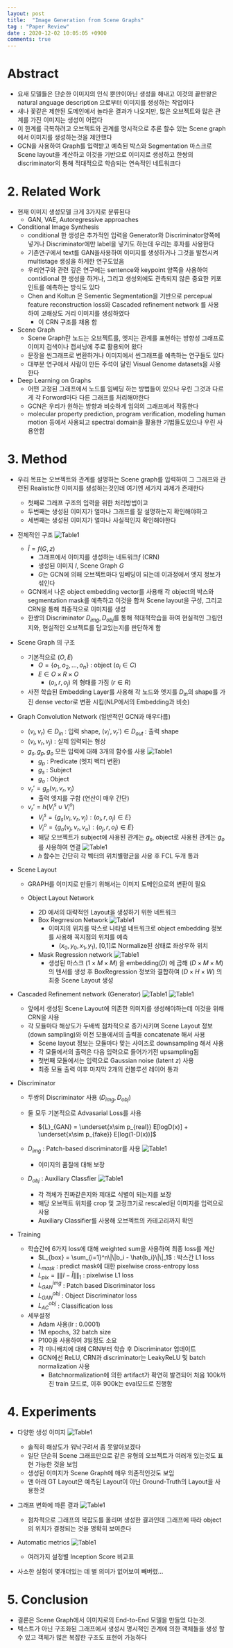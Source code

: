 ```yaml
---
layout: post
title:  "Image Generation from Scene Graphs"
tag : "Paper Review"
date : 2020-12-02 10:05:05 +0900
comments: true
---
```




# Abstract
- 요새 모델들은 단순한 이미지의 인식 뿐만이아닌 생성을 해내고 이것의 끝판왕은 natural anguage description 으로부터 이미지를 생성하는 작업이다
- 새나 꽃같은 제한된 도메인에서 놀라운 결과가 나오지만, 많은 오브젝트와 많은 관계를 가진 이미지는 생성이 어렵다
- 이 한계를 극복하려고 오브젝트와 관계를 명시적으로 추론 할수 있는 Scene graph에서 이미지를 생성하는것을 제안했다
- GCN을 사용하여 Graph를 입력받고 예측된 박스와 Segmentation 마스크로 Scene layout을 계산하고 이것을 기반으로 이미지로 생성하고 한쌍의 discriminator의 통해 적대적으로 학습되는 연속적인 네트워크다




# 2. Related Work
- 현재 이미지 생성모델 크게 3가지로 분류된다
  - GAN, VAE, Autoregressive approaches
- Conditional Image Synthesis
  - conditional 한 생성은 추가적인 입력을 Generator와 Discriminator양쪽에 넣거나 Discriminator에만 label을 넣기도 하는데 우리는 후자를 사용한다
  - 기존연구에서 text를 GAN을사용하여 이미지를 생성하거나 그것을 발전시켜 multistage 생성을 하게한 연구도있음
  - 우리연구와 관련 깊은 연구에는 sentence와 keypoint 양쪽을 사용하여 contidional 한 생성을 하거나, 그리고 생성외에도 관측되지 않은 중요한 키포인트를 예측하는 방식도 있다
  - Chen and Koltun 은 Sementic Segmentation을 기반으로 percepual feature reconstruction loss와 Cascaded refinement network 를 사용 하여 고해상도 거리 이미지를 생성하였다
    - 이 CRN 구조를 채용 함
- Scene Graph
  - Scene Graph란 노드는 오브젝트를, 엣지는 관계를 표현하는 방향성 그래프로 이미지 검색이나 캡셔닝에 주로 활용되어 왔다
  - 문장을 씬그래프로 변환하거나 이미지에서 씬그래프를 예측하는 연구들도 있다
  - 대부분 연구에서 사람이 만든 주석이 달린 Visual Genome datasets을 사용한다
- Deep Learning on Graphs
  - 어떤 고정된 그래프에서 노드를 임베딩 하는 방법들이 있으나 우린 그것과 다르게 각 Forword마다 다른 그래프를 처리해야한다
  - GCN은 우리가 원하는 방향과 비슷하게 임의의 그래프에서 작동한다
  - molecular property prediction, program verification, modeling human motion 등에서 사용되고 spectral domain을 활용한 기법들도있으나 우린 사용안함

# 3. Method
- 우리 목표는 오브젝트와 관계를 설명하는 Scene graph를 입력하여 그 그래프와 관련된 Realistic한 이미지를 생성하는것인데 여기엔 세가지 과제가 존재한다
  - 첫째로 그래프 구조의 입력을 위한 처리방법이고
  - 두번째는 생성된 이미지가 얼마나 그래프를 잘 설명하는지 확인해야하고
  - 세번째는 생성된 이미지가 얼마나 사실적인지 확인해야한다
- 전체적인 구조
![Table1](/assets/post/201202/figure2.png)
  - $\hat{I} = f(G,z)$
    - 그래프에서 이미지를 생성하는 네트워크$f$ (CRN)
    - 생성된 이미지 $I$, Scene Graph $G$
    - $G$는 GCN에 의해 오브젝트마다 임베딩이 되는데 이과정에서 엣지 정보가 섞인다
  - GCN에서 나온 object embedding vector를 사용해 각 object의 박스와 segmentation mask를 예측하고 이것을 합쳐 Scene layout을 구성, 그리고 CRN을 통해 최종적으로 이미지를 생성
  - 한쌍의 Discriminator $D_{img}, D_{obj}$를 통해 적대적학습을 하여 현실적인 그림인지와, 현실적인 오브젝트를 담고있는지를 판단하게 함


- Scene Graph 의 구조
  - 기본적으로 $(O,E)$
    - $O = \{o_1, o_2,...,o_n\}$ : object ($o_i \in C$)
    - $E \in O \times R \times O$
      - $(o_i, r, o_j)$ 의 형태를 가짐 ($r \in R$)
  - 사전 학습된 Embedding Layer를 사용해 각 노드와 엣지를 $D_{in}$의 shape를 가진 dense vector로 변환 시킴(NLP에서의 Embedding과 비슷)
- Graph Convolution Network (일반적인 GCN과 매우다름)
  - $(v_i, v_r) \in D_{in}$ : 입력 shape, $(v_i', v_r') \in D_{out}$ : 출력 shape
  - $(v_i, v_r, v_j)$ : 실제 입력되는 형상
  - $g_s, g_p, g_o$ 모든 입력에 대해 3개의 함수를 사용
    ![Table1](/assets/post/201202/table3.png)
    - $g_p$ : Predicate (엣지 벡터 변환)
    - $g_s$ : Subject 
    - $g_o$ : Object
  - $v_r' = g_p(v_i, v_r, v_j)$
    - 출력 엣지를 구함 (연산이 매우 간단)
  - $v_r' = h(V_i^s \cup V_i^o)$
    - $V_i^s = \{g_s(v_i,v_r,v_j) : (o_i,r,o_j) \in E \}$
    - $V_i^o = \{g_o(v_j,v_r,v_o) : (o_j,r,o_i) \in E \}$
    - 해당 오브젝트가 subject에 사용된 관계는 $g_s$, object로 사용된 관계는 $g_o$를 사용하여 연결
    ![Table1](/assets/post/201202/table4.png)
    - $h$ 함수는 간단히 각 벡터의 위치별평균을 사용 후 FCL 두개 통과
- Scene Layout
  - GRAPH를 이미지로 만들기 위해서는 이미지 도메인으로의 변환이 필요
  
  - Object Layout Network
    - 2D 에서의 대략적인 Layout을 생성하기 위한 네트워크
    - Box Regrresion Network
    ![Table1](/assets/post/201202/table6.png)
      - 이미지의 위치를 박스로 나타낼 네트워크로 object embedding 정보를 사용해 꼭지점의 위치를 예측
        - $(x_0,y_0,x_1,y_1)$, [0,1]로 Normalize된 상태로 좌상우하 위치
    - Mask Regression network
    ![Table1](/assets/post/201202/table7.png)
      - 생성된 마스크 $(1 \times M \times M)$ 을 embedding$(D)$ 에 곱해 $(D \times M \times M)$ 의 텐서를 생성 후 BoxRegression 정보와 결합하여 $(D \times H \times W)$ 의 최종 Scene Layout 생성
- Cascaded Refinement network (Generator)
![Table1](/assets/post/201202/table8.png)
![Table1](/assets/post/201202/table9.png)
  - 앞에서 생성된 Scene Layout에 의존한 의미지를 생성해야하는데 이것을 위해 CRN을 사용
  - 각 모듈마다 해상도가 두배씩 점차적으로 증가시키며 Scene Layout 정보(down sampling)와 이전 모듈에서의 출력을 concatenate 해서 사용
    - Scene layout 정보는 모듈마다 맞는 사이즈로 downsampling 해서 사용
    - 각 모듈에서의 출력은 다음 입력으로 들어가기전 upsampling됨
    - 첫번째 모듈에서는 입력으로 Gaussian noise (latent $z$) 사용
    - 최종 모듈 출력 이후 마지막 2개의 컨볼루션 레이어 통과
- Discriminator
  - 두쌍의 Discriminator 사용 $(D_{img}, D_{obj})$
  - 둘 모두 기본적으로 Advasarial Loss를 사용
    - ${L}_{GAN} = \underset{x\sim p_{real}} E[logD(x)] +  \underset{x\sim p_{fake}} E[log(1-D(x))]$
  - $D_{img}$ : Patch-based discriminator를 사용
    ![Table1](/assets/post/201202/table11.png)
    - 이미지의 품질에 대해 보장
    
  - $D_{obj}$ : Auxiliary Classfier
    ![Table1](/assets/post/201202/table10.png)
    - 각 객체가 진짜같은지와 제대로 식별이 되는지를 보장
    - 해당 오브젝트 위치를 crop 및 고정크기로 rescaled된 이미지를 입력으로 사용
    - Auxiliary Classifier를 사용해 오브젝트의 카테고리까지 확인
  
- Training
  - 학습간에 6가지 loss에 대해 weighted sum을 사용하여 최종 loss를 계산
    - $L_{box} = \sum_{i=1}^n\|\|b_i - \hat{b_i}\|\|_1$ : 박스간 L1 loss
    - $L_{mask}$ : predict mask에 대한 pixelwise cross-entropy loss
    - $L_{pix} = \|\|I-\hat{I}\|\|_1$ : pixelwise L1 loss
    - $L_{GAN}^{img}$ : Patch based Discriminator loss
    - $L_{GAN}^{obj}$ : Object Discriminator loss
    - $L_{AC}^{obj}$ : Classification loss
  - 세부설정
    - Adam 사용(lr : 0.0001)
    - 1M epochs, 32 batch size
    - P100을 사용하여 3일정도 소요
    - 각 미니배치에 대해 CRN부터 학습 후 Discriminator 업데이트
    - GCN에선 ReLU, CRN과 discriminator는 LeakyReLU 및 batch normalization 사용
      - Batchnormalization에 의한 artifact가 확연히 발견되어 처음 100k까진 train 모드로, 이후 900k는 eval모드로 진행함

# 4. Experiments
  - 다양한 생성 이미지
  ![Table1](/assets/post/201202/figure5.png)
    - 솔직히 해상도가 워낙구려서 좀 못알아보겠다
    - 일단 단순히 Scene 그래프만으로 같은 유형의 오브젝트가 여러개 있는것도 표현 가능한 것을 보임
    - 생성된 이미지가 Scene Graph에 매우 의존적인것도 보임
    - 맨 아래 GT Layout은 예측된 Layout이 아닌 Ground-Truth의 Layout을 사용한것
  - 그래프 변화에 따른 결과
  ![Table1](/assets/post/201202/figure6.png)
    - 점차적으로 그래프의 복잡도를 올리며 생성한 결과인데 그래프에 따라 object의 위치가 결정되는 것을 명확히 보여준다
  - Automatic metrics
  ![Table1](/assets/post/201202/table1.png)
    - 여러가지 설정별 Inception Score 비교표

  - 사소한 실험이 몇개더있는 데 별 의미가 없어보여 빼버렸...

# 5. Conclusion
  - 결론은 Scene Graph에서 이미지로의 End-to-End 모델을 만들었 다는것.
  - 텍스트가 아닌 구조화된 그래프에서 생성시 명시적인 관계에 의한 객체들을 생성 할 수 있고 객체가 많은 복잡한 구조도 표현이 가능하다
  

